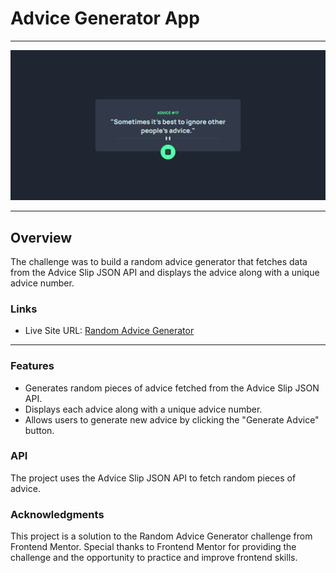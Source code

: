 # Advice Generator App

---

<img src="./img/preview.png">

---

## Overview

The challenge was to build a random advice generator that fetches data from the Advice Slip JSON API and displays the advice along with a unique advice number.

### Links

- Live Site URL: [Random Advice Generator]()

---

### Features

- Generates random pieces of advice fetched from the Advice Slip JSON API.
- Displays each advice along with a unique advice number.
- Allows users to generate new advice by clicking the "Generate Advice" button.

### API

The project uses the Advice Slip JSON API to fetch random pieces of advice.

### Acknowledgments

This project is a solution to the Random Advice Generator challenge from Frontend Mentor. Special thanks to Frontend Mentor for providing the challenge and the opportunity to practice and improve frontend skills.
